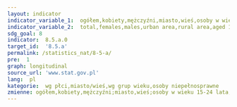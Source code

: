 ```yaml
---
layout: indicator
indicator_variable_1:  ogółem,kobiety,mężczyźni,miasto,wieś,osoby w wieku 15-24 lata,w wieku 18-59/64 lat,osoby w wieku 50-89 lat,w wieku 16-89 lat
indicator_variable_2:  total,females,males,urban area,rural area,aged 15-24,aged 18-59/64,aged 50-89,aged 16-89
sdg_goal: 8
indicator:  8.5.a.0
target_id:  '8.5.a'
permalink: /statistics_nat/8-5-a/
pre:  1
graph: longitudinal
source_url: 'www.stat.gov.pl'
lang:  pl
kategorie:  wg płci,miasto/wieś,wg grup wieku,osoby niepełnosprawne
zmienne: ogółem,kobiety,mężczyźni;miasto,wieś;osoby w wieku 15-24 lata,w wieku 18-59/64 lat,osoby w wieku 50-89 lat;w wieku 16-89 lat
---
```

